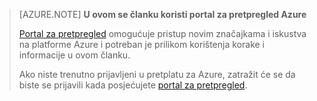 
> [AZURE.NOTE] **U ovom se članku koristi portal za pretpregled Azure**
> 
> [Portal za pretpregled](https://portal.azure.com/) omogućuje pristup novim značajkama i iskustva na platforme Azure i potreban je prilikom korištenja korake i informacije u ovom članku.
> 
> Ako niste trenutno prijavljeni u pretplatu za Azure, zatražit će se da biste se prijavili kada posjećujete [portal za pretpregled](https://portal.azure.com/).


